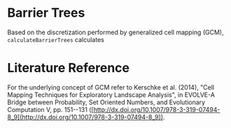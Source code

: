 # Barrier Trees

Based on the discretization performed by generalized cell mapping (GCM), `calculateBarrierTrees` calculates 

# Literature Reference
For the underlying concept of GCM refer to Kerschke et al. (2014), "Cell Mapping Techniques for Exploratory Landscape Analysis", in EVOLVE-A Bridge between Probability, Set Oriented Numbers, and Evolutionary Computation V, pp. 151--131 ([http://dx.doi.org/10.1007/978-3-319-07494-8_9](http://dx.doi.org/10.1007/978-3-319-07494-8_9)).

